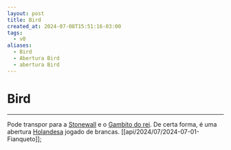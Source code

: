 ```yaml
---
layout: post
title: Bird
created_at: 2024-07-08T15:51:16-03:00
tags:
  - v0
aliases:
  - Bird
  - Abertura Bird
  - abertura Bird
---
```

# Bird
---

Pode transpor para a [Stonewall](Stonewall) e o [Gambito do rei](Gambito%20do%20rei.md). De certa forma, é uma abertura [Holandesa](Holandesa) jogado de brancas. [[api/2024/07/2024-07-01-Fianqueto]];